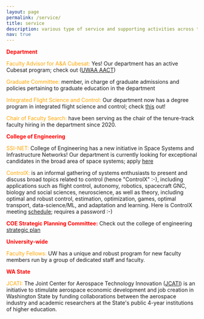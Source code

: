 ```yaml
---
layout: page
permalink: /service/
title: service
description: various type of service and supporting activities across the department, college, university, WA state, and the profession
nav: true
---
```


<strong style="color: red;">Department</strong>

<span style="color: orange;">Faculty Advisor for A&A Cubesat:</span>
Yes! Our department has an active Cubesat program; check out (<a href="https://www.aact.space/">UWAA AACT</a>)

<span style="color: orange;">Graduate Committee:</span> member, in charge of graduate admissions and policies pertaining to graduate education in the department

<span style="color: orange;">Integrated Flight Science and Control:</span>
Our department now has a degree program in integrated flight science and control;
check <a href="https://www.aa.washington.edu/research/ifs">this</a> out!

<span style="color: orange;">Chair of Faculty Search: </span> have been serving as the chair of the tenure-track faculty hiring in the department since 2020.

<strong style="color: red;">College of Engineering</strong>

<span style="color: orange;">SSI-NET:</span> College of Engineering has a new initiative in Space Systems and Infrastructure Networks!
Our department is currently looking for exceptional candidates in the broad area of space systems; apply <a href="https://apply.interfolio.com/112112">here</a>


<span style="color: orange;">ControlX:</span> is an informal gathering of 
systems enthusiasts to present and discuss broad topics related to control (hence "ControlX" :-), including applications such as flight control, autonomy, robotics, spacecraft GNC, biology and social sciences, neuroscience, as well as theory, including optimal and robust control, estimation, optimization, games, optimal transport, data-science/ML, and adaptation and learning. Here is ControlX meeting <a href="https://www.dropbox.com/scl/fi/q41sc4eb2zg3piieb8nyp/ControlX-Meetings.paper?dl=0&rlkey=uu36dldmyfs9wbzv7lf0ff1rn">schedule</a>; requires a password :-)

<!-- also checkout: [<span style="color: orange;"> ControlX</span>](https://mehran-mesbahi.github.io/controlx/) -->


<strong style="color: red;">COE Strategic Planning Committee:</strong>
Check out the college of engineering <a href="https://www.engr.washington.edu/about/strategic-plan">strategic plan</a>

<strong style="color: red;">University-wide</strong>

<span style="color: orange;">Faculty Fellows:</span> UW has a unique and robust program for new faculty members
run by a group of dedicated staff and faculty. 

<strong style="color: red;">WA State</strong>

<span style="color: orange;">JCATI:</span> The Joint Center for Aerospace Technology Innovation 
(<a href="https://jcati.org/">JCATI</a>)
is an initiative to stimulate aerospace economic development and job creation in Washington State by funding collaborations between the aerospace industry and academic researchers at the State's public 4-year institutions of higher education. 

